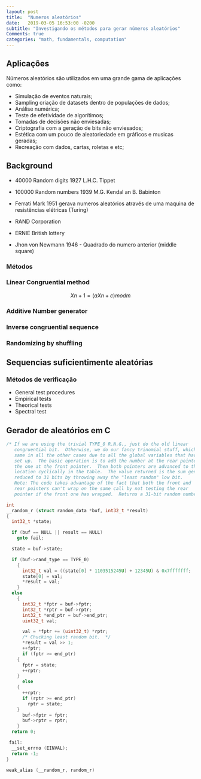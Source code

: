 ```yaml
---
layout: post
title:  "Numeros aleatórios"
date:	2019-03-05 16:53:00 -0200
subtitle: "Investigando os métodos para gerar números aleatórios"
Comments: true
categories: "math, fundamentals, computation"
---
```


## Aplicações

Números aleatórios são utilizados em uma grande gama de aplicações como:

- Simulação de eventos naturais;
- Sampling criação de datasets dentro de populações de dados;
- Análise numérica;
- Teste de efetividade de algorítimos;
- Tomadas de decisões não enviesadas;
- Criptografia com a geração de bits não enviesados;
- Estética com um pouco de aleatoriedade em gráficos e musicas geradas;
- Recreação com dados, cartas, roletas e etc;

## Background

- 40000 Random digits 1927 L.H.C. Tippet

- 100000 Random numbers 1939 M.G. Kendal an B. Babinton

- Ferrati Mark 1951 gerava numeros aleatórios através de uma maquina de resistências elétricas (Turing)

- RAND Corporation

- ERNIE British lottery

- Jhon von Newmann 1946 - Quadrado do numero anterior (middle square)

### Métodos

### Linear Congruential method

$$
Xn+1= (aXn+c)mod m
$$

### Additive Number generator

### Inverse congruential sequence

### Randomizing by shuffling

## Sequencias suficientimente aleatórias

### Métodos de verificação

- General test procedures
- Empirical tests
- Theorical tests
- Spectral test

## Gerador de aleatórios em C

```c
/* If we are using the trivial TYPE_0 R.N.G., just do the old linear
   congruential bit.  Otherwise, we do our fancy trinomial stuff, which is the
   same in all the other cases due to all the global variables that have been
   set up.  The basic operation is to add the number at the rear pointer into
   the one at the front pointer.  Then both pointers are advanced to the next
   location cyclically in the table.  The value returned is the sum generated,
   reduced to 31 bits by throwing away the "least random" low bit.
   Note: The code takes advantage of the fact that both the front and
   rear pointers can't wrap on the same call by not testing the rear
   pointer if the front one has wrapped.  Returns a 31-bit random number.  */

int
__random_r (struct random_data *buf, int32_t *result)
{
  int32_t *state;

  if (buf == NULL || result == NULL)
    goto fail;

  state = buf->state;

  if (buf->rand_type == TYPE_0)
    {
      int32_t val = ((state[0] * 1103515245U) + 12345U) & 0x7fffffff;
      state[0] = val;
      *result = val;
    }
  else
    {
      int32_t *fptr = buf->fptr;
      int32_t *rptr = buf->rptr;
      int32_t *end_ptr = buf->end_ptr;
      uint32_t val;

      val = *fptr += (uint32_t) *rptr;
      /* Chucking least random bit.  */
      *result = val >> 1;
      ++fptr;
      if (fptr >= end_ptr)
	{
	  fptr = state;
	  ++rptr;
	}
      else
	{
	  ++rptr;
	  if (rptr >= end_ptr)
	    rptr = state;
	}
      buf->fptr = fptr;
      buf->rptr = rptr;
    }
  return 0;

 fail:
  __set_errno (EINVAL);
  return -1;
}

weak_alias (__random_r, random_r)
```
